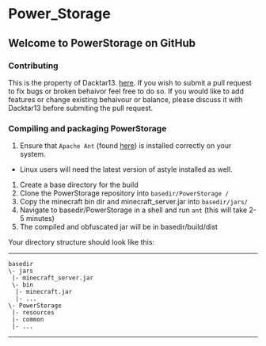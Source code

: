 Power_Storage
=============

## Welcome to PowerStorage on GitHub

### Contributing
This is the property of Dacktar13. [here](https://github.com/Dacktar13/Power_Storage). If you wish to submit a pull request to fix bugs 
or broken behaivor feel free to do so. If you would like to add features or change existing behaivour or balance, please 
discuss it with Dacktar13 before submiting the pull request.


### Compiling and packaging PowerStorage
1. Ensure that `Apache Ant` (found [here](http://ant.apache.org/)) is installed correctly on your system.
 * Linux users will need the latest version of astyle installed as well.
1. Create a base directory for the build
1. Clone the PowerStorage repository into `basedir/PowerStorage /`
1. Copy the minecraft bin dir and minecraft_server.jar into `basedir/jars/`
1. Navigate to basedir/PowerStorage in a shell and run `ant` (this will take 2-5 minutes)
1. The compiled and obfuscated jar will be in basedir/build/dist

Your directory structure should look like this:
***

    basedir
    \- jars
     |- minecraft_server.jar
     \- bin
      |- minecraft.jar
      |- ...
    \- PowerStorage
     |- resources
     |- common
     |- ...
  

***

